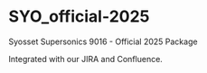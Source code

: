# SYO_official-2025
Syosset Supersonics 9016 - Official 2025 Package

Integrated with our JIRA and Confluence.
